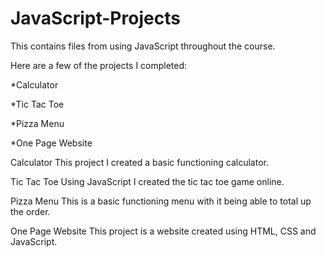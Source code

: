 # JavaScript-Projects

This contains files from using JavaScript throughout the course.

Here are a few of the projects I completed:

*Calculator

*Tic Tac Toe

*Pizza Menu

*One Page Website

Calculator
This project I created a basic functioning calculator.

Tic Tac Toe
Using JavaScript I created the tic tac toe game online.

Pizza Menu
This is a basic functioning menu with it being able to total up the order.

One Page Website
This project is a website created using HTML, CSS and JavaScript.
